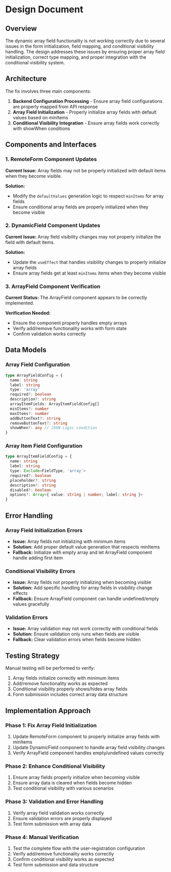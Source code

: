 # Design Document

## Overview

The dynamic array field functionality is not working correctly due to several issues in the form initialization, field mapping, and conditional visibility handling. The design addresses these issues by ensuring proper array field initialization, correct type mapping, and proper integration with the conditional visibility system.

## Architecture

The fix involves three main components:

1. **Backend Configuration Processing** - Ensure array field configurations are properly mapped from API response
2. **Array Field Initialization** - Properly initialize array fields with default values based on minItems
3. **Conditional Visibility Integration** - Ensure array fields work correctly with showWhen conditions

## Components and Interfaces

### 1. RemoteForm Component Updates

**Current Issue:** Array fields may not be properly initialized with default items when they become visible.

**Solution:** 
- Modify the `defaultValues` generation logic to respect `minItems` for array fields
- Ensure conditional array fields are properly initialized when they become visible

### 2. DynamicField Component Updates

**Current Issue:** Array field visibility changes may not properly initialize the field with default items.

**Solution:**
- Update the `useEffect` that handles visibility changes to properly initialize array fields
- Ensure array fields get at least `minItems` items when they become visible

### 3. ArrayField Component Verification

**Current Status:** The ArrayField component appears to be correctly implemented.

**Verification Needed:**
- Ensure the component properly handles empty arrays
- Verify add/remove functionality works with form state
- Confirm validation works correctly

## Data Models

### Array Field Configuration
```typescript
type ArrayFieldConfig = {
  name: string
  label: string
  type: 'array'
  required?: boolean
  description?: string
  arrayItemFields: ArrayItemFieldConfig[]
  minItems?: number
  maxItems?: number
  addButtonText?: string
  removeButtonText?: string
  showWhen?: any // JSON Logic condition
}
```

### Array Item Field Configuration
```typescript
type ArrayItemFieldConfig = {
  name: string
  label: string
  type: Exclude<FieldType, 'array'>
  required?: boolean
  placeholder?: string
  description?: string
  disabled?: boolean
  options?: Array<{ value: string | number; label: string }>
}
```

## Error Handling

### Array Field Initialization Errors
- **Issue:** Array fields not initializing with minimum items
- **Solution:** Add proper default value generation that respects minItems
- **Fallback:** Initialize with empty array and let ArrayField component handle adding first item

### Conditional Visibility Errors
- **Issue:** Array fields not properly initializing when becoming visible
- **Solution:** Add specific handling for array fields in visibility change effects
- **Fallback:** Ensure ArrayField component can handle undefined/empty values gracefully

### Validation Errors
- **Issue:** Array validation may not work correctly with conditional fields
- **Solution:** Ensure validation only runs when fields are visible
- **Fallback:** Clear validation errors when fields become hidden

## Testing Strategy

Manual testing will be performed to verify:
1. Array fields initialize correctly with minimum items
2. Add/remove functionality works as expected
3. Conditional visibility properly shows/hides array fields
4. Form submission includes correct array data structure

## Implementation Approach

### Phase 1: Fix Array Field Initialization
1. Update RemoteForm component to properly initialize array fields with minItems
2. Update DynamicField component to handle array field visibility changes
3. Verify ArrayField component handles empty/undefined values correctly

### Phase 2: Enhance Conditional Visibility
1. Ensure array fields properly initialize when becoming visible
2. Ensure array data is cleared when fields become hidden
3. Test conditional visibility with various scenarios

### Phase 3: Validation and Error Handling
1. Verify array field validation works correctly
2. Ensure validation errors are properly displayed
3. Test form submission with array data

### Phase 4: Manual Verification
1. Test the complete flow with the user-registration configuration
2. Verify add/remove functionality works correctly
3. Confirm conditional visibility works as expected
4. Test form submission and data structure